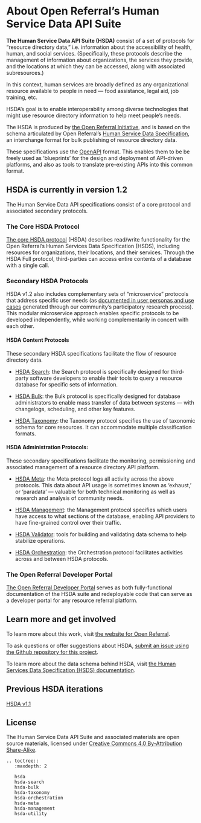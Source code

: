 # About Open Referral’s Human Service Data API Suite

**The Human Service Data API Suite (HSDA)** consist of a set of protocols for “resource directory data,” i.e. information about the accessibility of health, human, and social services. (Specifically, these protocols describe the management of information about organizations, the services they provide, and the locations at which they can be accessed, along with associated subresources.) 

In this context, human services are broadly defined as any organizational resource available to people in need — food assistance, legal aid, job training, etc. 

HSDA’s goal is to enable interoperability among diverse technologies that might use resource directory information to help meet people’s needs.

The HSDA is produced by [the Open Referral Initiative](https://openreferral.org), and is based on the schema articulated by Open Referral’s [Human Service Data Specification](https://github.com/openreferral/specification), an interchange format for bulk publishing of resource directory data. 

These specifications use the [OpenAPI](https://www.openapis.org/) format. This enables them to be be freely used as ‘blueprints’ for the design and deployment of API-driven platforms, and also as tools to translate pre-existing APIs into this common format. 

## HSDA is currently in version 1.2 
The Human Service Data API specifications consist of a core protocol and associated secondary protocols. 

### The Core HSDA Protocol

[The core HSDA protocol](hsda-spec) (HSDA) describes read/write functionality for the Open Referral’s Human Services Data Specification (HSDS), including resources for organizations, their locations, and their services. Through the HSDA Full protocol, third-parties can access entire contents of a database with a single call.

### Secondary HSDA Protocols

HSDA v1.2 also includes complementary sets of “microservice” protocols that address specific user needs (as [documented in user personas and use cases](https://docs.google.com/document/d/1XqueBVbRVgR0BVGjDbUdN4suUYfMKm7yJm1f3nRsGtY/edit#heading=h.ukhvby684u5x) generated through our community’s participatory research process). This modular microservice approach enables specific protocols to be developed independently, while working complementarily in concert with each other.

#### HSDA Content Protocols
These secondary HSDA specifications facilitate the flow of resource directory data.

* [HSDA Search](hsda-seach): the Search protocol is specifically designed for third-party software developers to enable their tools to query a resource database for specific sets of information.

* [HSDA Bulk](hsda-bulk): the Bulk protocol is specifically designed for database administrators to enable mass transfer of data between systems — with changelogs, scheduling, and other key features.

* [HSDA Taxonomy](hsda-taxonomy): the Taxonomy protocol specifies the use of taxonomic schema for core resources. It can accommodate multiple classification formats.

#### HSDA Administration Protocols: 
These secondary specifications facilitate the monitoring, permissioning and associated management of a resource directory API platform.

* [HSDA Meta](hsda-meta): the Meta protocol logs all activity across the above protocols. This data about API usage is sometimes known as ‘exhaust,’ or ‘paradata’ — valuable for both technical monitoring as well as research and analysis of community needs.

* [HSDA Management](hsda-management): the Management protocol specifies which users have access to what sections of the database, enabling API providers to have fine-grained control over their traffic.

* [HSDA Validator](hsda-utility): tools for building and validating data schema to help stabilize operations.

* [HSDA Orchestration](hsda-orchestration): the Orchestration protocol facilitates activities across  and between HSDA protocols.


### The Open Referral Developer Portal 
[The Open Referral Developer Portal](http://developer.open.referral.adopta.agency/) serves as both fully-functional documentation of the HSDA suite and redeployable code that can serve as a developer portal for any resource referral platform. 

## Learn more and get involved

To learn more about this work, visit [the website for Open Referral](https://openreferral.org/).

To ask questions or offer suggestions about HSDA, [submit an issue using the Github repository for this project](https://github.com/openreferral/api-specification/issues). 

To learn more about the data schema behind HSDA, visit [the Human Services Data Specification (HSDS) documentation](https://docs.openreferral.org/hsds/).

## Previous HSDA iterations 
[HSDA v1.1](https://openreferral.github.io/api-specification/hsda-v1.1/)


## License

The Human Service Data API Suite and associated materials are open source materials, licensed under [Creative Commons 4.0 By-Attribution Share-Alike](https://creativecommons.org/licenses/by-sa/4.0/).


```eval_rst
.. toctree::
   :maxdepth: 2

   hsda
   hsda-search
   hsda-bulk
   hsda-taxonomy
   hsda-orchestration
   hsda-meta
   hsda-management
   hsda-utility

```
